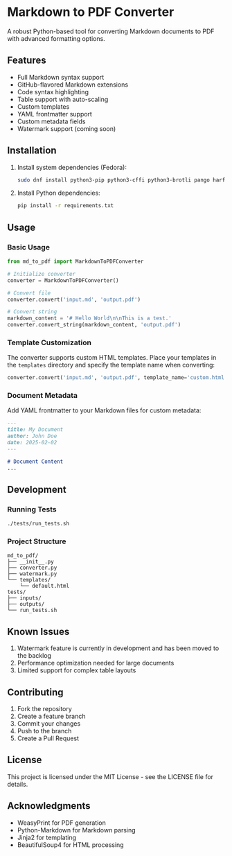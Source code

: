 # Markdown to PDF Converter

A robust Python-based tool for converting Markdown documents to PDF with advanced formatting options.

## Features

- Full Markdown syntax support
- GitHub-flavored Markdown extensions
- Code syntax highlighting
- Table support with auto-scaling
- Custom templates
- YAML frontmatter support
- Custom metadata fields
- Watermark support (coming soon)

## Installation

1. Install system dependencies (Fedora):
   ```bash
   sudo dnf install python3-pip python3-cffi python3-brotli pango harfbuzz pango-devel cairo-devel
   ```

2. Install Python dependencies:
   ```bash
   pip install -r requirements.txt
   ```

## Usage

### Basic Usage

```python
from md_to_pdf import MarkdownToPDFConverter

# Initialize converter
converter = MarkdownToPDFConverter()

# Convert file
converter.convert('input.md', 'output.pdf')

# Convert string
markdown_content = '# Hello World\n\nThis is a test.'
converter.convert_string(markdown_content, 'output.pdf')
```

### Template Customization

The converter supports custom HTML templates. Place your templates in the `templates` directory and specify the template name when converting:

```python
converter.convert('input.md', 'output.pdf', template_name='custom.html')
```

### Document Metadata

Add YAML frontmatter to your Markdown files for custom metadata:

```markdown
---
title: My Document
author: John Doe
date: 2025-02-02
---

# Document Content
...
```

## Development

### Running Tests

```bash
./tests/run_tests.sh
```

### Project Structure

```
md_to_pdf/
├── __init__.py
├── converter.py
├── watermark.py
└── templates/
    └── default.html
tests/
├── inputs/
├── outputs/
└── run_tests.sh
```

## Known Issues

1. Watermark feature is currently in development and has been moved to the backlog
2. Performance optimization needed for large documents
3. Limited support for complex table layouts

## Contributing

1. Fork the repository
2. Create a feature branch
3. Commit your changes
4. Push to the branch
5. Create a Pull Request

## License

This project is licensed under the MIT License - see the LICENSE file for details.

## Acknowledgments

- WeasyPrint for PDF generation
- Python-Markdown for Markdown parsing
- Jinja2 for templating
- BeautifulSoup4 for HTML processing
